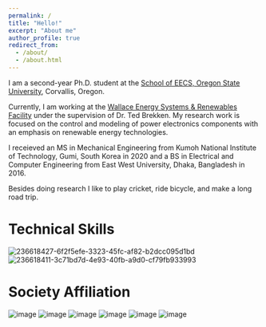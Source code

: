 ```yaml
---
permalink: /
title: "Hello!"
excerpt: "About me"
author_profile: true
redirect_from: 
  - /about/
  - /about.html
---
```


I am a second-year Ph.D. student at the [School of EECS, Oregon State University](https://eecs.oregonstate.edu/), Corvallis, Oregon. 

Currently, I am working at the [Wallace Energy Systems & Renewables Facility](https://wesrf.engr.oregonstate.edu/) under the supervision of Dr. Ted Brekken. My research work is focused on the control and modeling of power electronics components with an emphasis on renewable energy technologies.

I receieved an MS in Mechanical Engineering from Kumoh National Institute of Technology, Gumi, South Korea in 2020 and a BS in Electrical and Computer Engineering from East West University, Dhaka, Bangladesh in 2016.

Besides doing research I like to play cricket, ride bicycle, and make a long road trip. 

Technical Skills
================

![236618427-6f2f5efe-3323-45fc-af82-b2dcc095d1bd](https://user-images.githubusercontent.com/116129150/236618691-e3169a3d-27b8-47e9-b360-3cdeec01fca4.png)
![236618411-3c71bd7d-4e93-40fb-a9d0-cf79fb933993](https://user-images.githubusercontent.com/116129150/236618696-7dc5f89c-6359-461c-8524-4ebc73904784.png)



Society Affiliation
===================

![image](https://user-images.githubusercontent.com/116129150/236618309-78085d70-f1dc-431c-8e9d-23726abd63c8.png)
![image](https://user-images.githubusercontent.com/116129150/236618326-ae8e6557-3246-4f24-b7aa-9885077d7e00.png)
![image](https://user-images.githubusercontent.com/116129150/236618361-7d065ef1-9d04-40bf-81d6-1e8fdb8f5cd4.png)
![image](https://user-images.githubusercontent.com/116129150/236618330-3d9ed352-c1e1-490a-8802-283f03b6f2fc.png)
![image](https://user-images.githubusercontent.com/116129150/236618337-d6f25518-f553-4c37-a08d-cfd08893b5fc.png)
![image](https://user-images.githubusercontent.com/116129150/236618345-14f5a7fe-d39b-4522-9fd0-a5dbfe4a76f0.png)
